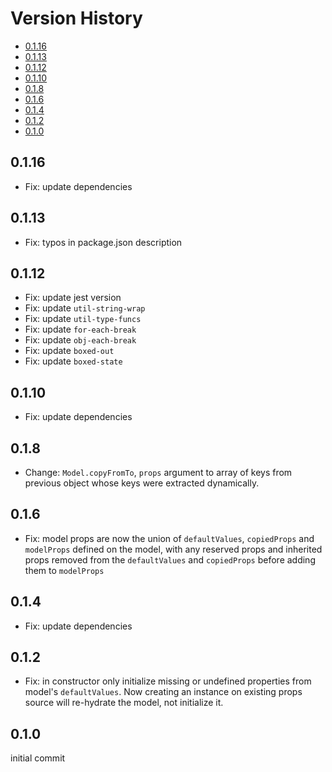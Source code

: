 # Version History

[TOC]: # " "

- [0.1.16](#0116)
- [0.1.13](#0113)
- [0.1.12](#0112)
- [0.1.10](#0110)
- [0.1.8](#018)
- [0.1.6](#016)
- [0.1.4](#014)
- [0.1.2](#012)
- [0.1.0](#010)


## 0.1.16

* Fix: update dependencies

## 0.1.13

* Fix: typos in package.json description

## 0.1.12

* Fix: update jest version
* Fix: update `util-string-wrap`
* Fix: update `util-type-funcs`
* Fix: update `for-each-break`
* Fix: update `obj-each-break`
* Fix: update `boxed-out`
* Fix: update `boxed-state`

## 0.1.10

* Fix: update dependencies

## 0.1.8

* Change: `Model.copyFromTo`, `props` argument to array of keys from previous object whose keys
  were extracted dynamically.

## 0.1.6

* Fix: model props are now the union of `defaultValues`, `copiedProps` and `modelProps` defined
  on the model, with any reserved props and inherited props removed from the `defaultValues` and
  `copiedProps` before adding them to `modelProps`

## 0.1.4

* Fix: update dependencies

## 0.1.2

* Fix: in constructor only initialize missing or undefined properties from model's
  `defaultValues`. Now creating an instance on existing props source will re-hydrate the model,
  not initialize it.

## 0.1.0

initial commit

